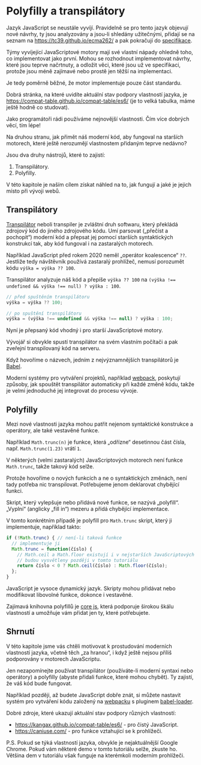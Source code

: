 # Polyfilly a transpilátory

Jazyk JavaScript se neustále vyvíjí. Pravidelně se pro tento jazyk objevují nové návrhy, ty jsou analyzovány a jsou-li shledány užitečnými, přidají se na seznam na <https://tc39.github.io/ecma262/> a pak pokračují do [specifikace](https://www.ecma-international.org/publications-and-standards/standards/ecma-262/).

Týmy vyvíjející JavaScriptové motory mají své vlastní nápady ohledně toho, co implementovat jako první. Mohou se rozhodnout implementovat návrhy, které jsou teprve načrtnuty, a odložit věci, které jsou už ve specifikaci, protože jsou méně zajímavé nebo prostě jen těžší na implementaci.

Je tedy poměrně běžné, že motor implementuje pouze část standardu.

Dobrá stránka, na které uvidíte aktuální stav podpory vlastností jazyka, je <https://compat-table.github.io/compat-table/es6/> (je to velká tabulka, máme ještě hodně co studovat).

Jako programátoři rádi používáme nejnovější vlastnosti. Čím více dobrých věcí, tím lépe!

Na druhou stranu, jak přimět náš moderní kód, aby fungoval na starších motorech, které ještě nerozumějí vlastnostem přidaným teprve nedávno?

Jsou dva druhy nástrojů, které to zajistí:

1. Transpilátory.
2. Polyfilly.

V této kapitole je naším cílem získat náhled na to, jak fungují a jaké je jejich místo při vývoji webů.

## Transpilátory

[Transpilátor](https://cs.wikipedia.org/wiki/Transpiler) neboli transpiler je zvláštní druh softwaru, který překládá zdrojový kód do jiného zdrojového kódu. Umí parsovat („přečíst a pochopit“) moderní kód a přepsat jej pomocí starších syntaktických konstrukcí tak, aby kód fungoval i na zastaralých motorech.

Například JavaScript před rokem 2020 neměl „operátor koalescence“ `??`. Jestliže tedy návštěvník používá zastaralý prohlížeč, nemusí porozumět kódu `výška = výška ?? 100`.

Transpilátor analyzuje náš kód a přepíše `výška ?? 100` na `(výška !== undefined && výška !== null) ? výška : 100`.

```js
// před spuštěním transpilátoru
výška = výška ?? 100;

// po spuštění transpilátoru
výška = (výška !== undefined && výška !== null) ? výška : 100;
```

Nyní je přepsaný kód vhodný i pro starší JavaScriptové motory.

Vývojář si obvykle spustí transpilátor na svém vlastním počítači a pak zveřejní transpilovaný kód na serveru.

Když hovoříme o názvech, jedním z nejvýznamnějších transpilátorů je [Babel](https://babeljs.io).

Moderní systémy pro vytváření projektů, například [webpack](https://webpack.js.org/), poskytují způsoby, jak spouštět transpilátor automaticky při každé změně kódu, takže je velmi jednoduché jej integrovat do procesu vývoje.

## Polyfilly

Mezi nové vlastnosti jazyka mohou patřit nejenom syntaktické konstrukce a operátory, ale také vestavěné funkce.

Například `Math.trunc(n)` je funkce, která „odřízne“ desetinnou část čísla, např. `Math.trunc(1.23)` vrátí `1`.

V některých (velmi zastaralých) JavaScriptových motorech není funkce `Math.trunc`, takže takový kód selže.

Protože hovoříme o nových funkcích a ne o syntaktických změnách, není tady potřeba nic transpilovat. Potřebujeme jenom deklarovat chybějící funkci.

Skript, který vylepšuje nebo přidává nové funkce, se nazývá „polyfill“. „Vyplní“ (anglicky „fill in“) mezeru a přidá chybějící implementace.

V tomto konkrétním případě je polyfill pro `Math.trunc` skript, který ji implementuje, například takto:

```js
if (!Math.trunc) { // není-li taková funkce
  // implementuje ji
  Math.trunc = function(číslo) {
    // Math.ceil a Math.floor existují i v nejstarších JavaScriptových motorech
    // budou vysvětleny později v tomto tutoriálu
    return číslo < 0 ? Math.ceil(číslo) : Math.floor(číslo);
  };
}
```

JavaScript je vysoce dynamický jazyk. Skripty mohou přidávat nebo modifikovat libovolné funkce, dokonce i vestavěné.

Zajímavá knihovna polyfillů je [core js](https://github.com/zloirock/core-js), která podporuje širokou škálu vlastností a umožňuje vám přidat jen ty, které potřebujete.

## Shrnutí

V této kapitole jsme vás chtěli motivovat k prostudování moderních vlastností jazyka, včetně těch „za hranou“, i když ještě nejsou příliš podporovány v motorech JavaScriptu.

Jen nezapomínejte používat transpilátor (používáte-li moderní syntaxi nebo operátory) a polyfilly (abyste přidali funkce, které mohou chybět). Ty zajistí, že váš kód bude fungovat.

Například později, až budete JavaScript dobře znát, si můžete nastavit systém pro vytváření kódu založený na [webpacku](https://webpack.js.org/) s pluginem [babel-loader](https://github.com/babel/babel-loader).

Dobré zdroje, které ukazují aktuální stav podpory různých vlastností:
- <https://kangax.github.io/compat-table/es6/> - pro čistý JavaScript.
- <https://caniuse.com/> - pro funkce vztahující se k prohlížeči.


P.S. Pokud se týká vlastností jazyka, obvykle je nejaktuálnější Google Chrome. Pokud vám některé demo v tomto tutoriálu selže, zkuste ho. Většina dem v tutoriálu však funguje na kterémkoli moderním prohlížeči.